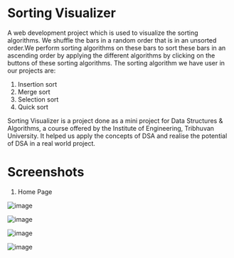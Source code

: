 # Sorting Visualizer

A web development project which is used to visualize the sorting algorithms.
We shuffle the bars in a random order that is in an unsorted order.We perform sorting algorithms on these bars to sort these bars in an ascending order by applying the different algorithms by clicking on the buttons of these sorting algorithms.
The sorting algorithm we have user in our projects are:
1. Insertion sort
2. Merge sort
3. Selection sort
4. Quick sort 

Sorting Visualizer is a project done as a mini project for Data Structures & Algorithms, a course offered by the Institute of Engineering, Tribhuvan University. It helped us apply the concepts of DSA and realise the potential of DSA in a real world project.

# Screenshots

1. Home Page

![image](https://user-images.githubusercontent.com/98542505/226085004-12374962-16dc-4e66-9988-63edac8ea8f8.png)

![image](https://user-images.githubusercontent.com/98542505/226085053-ac5da79e-6e62-41bd-961a-11d5740ddb32.png)

![image](https://user-images.githubusercontent.com/98542505/226085094-44cd94cf-8caf-4a7d-ae89-2aa689643132.png)

![image](https://user-images.githubusercontent.com/98542505/226085108-1b86c1a1-9a52-4bf7-a1e7-0f05bef20553.png)

